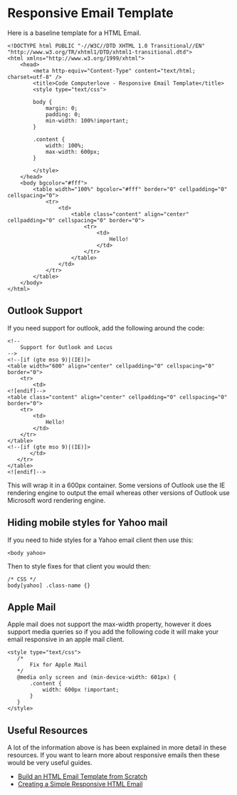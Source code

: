 # Responsive Email Template
Here is a baseline template for a HTML Email.

```
<!DOCTYPE html PUBLIC "-//W3C//DTD XHTML 1.0 Transitional//EN" "http://www.w3.org/TR/xhtml1/DTD/xhtml1-transitional.dtd">
<html xmlns="http://www.w3.org/1999/xhtml">
    <head>
        <meta http-equiv="Content-Type" content="text/html; charset=utf-8" />
        <title>Code Computerlove - Responsive Email Template</title>
        <style type="text/css">

        body {
            margin: 0;
            padding: 0;
            min-width: 100%!important;
        }

        .content {
            width: 100%;
            max-width: 600px;
        }

        </style>
    </head>
    <body bgcolor="#fff">
        <table width="100%" bgcolor="#fff" border="0" cellpadding="0" cellspacing="0">
            <tr>
                <td>
                    <table class="content" align="center" cellpadding="0" cellspacing="0" border="0">
                        <tr>
                            <td>
                                Hello!
                            </td>
                        </tr>
                    </table>
                </td>
            </tr>
        </table>
    </body>
</html>
```

## Outlook Support

If you need support for outlook, add the following around the code:

```
<!--
    Support for Outlook and Locus
-->
<!--[if (gte mso 9)|(IE)]>
<table width="600" align="center" cellpadding="0" cellspacing="0" border="0">
    <tr>
        <td>
<![endif]-->
<table class="content" align="center" cellpadding="0" cellspacing="0" border="0">
    <tr>
        <td>
            Hello!
        </td>
    </tr>
</table>
<!--[if (gte mso 9)|(IE)]>
       </td>
   </tr>
</table>
<![endif]-->
```
This will wrap it in a 600px container. Some versions of Outlook use the IE rendering engine
to output the email whereas other versions of Outlook use Microsoft word rendering engine.

## Hiding mobile styles for Yahoo mail
If you need to hide styles for a Yahoo email client then use this:

```
<body yahoo>
```

Then to style fixes for that client you would then:

```
/* CSS */
body[yahoo] .class-name {}
```

## Apple Mail

Apple mail does not support the max-width property, however it does support media queries so if you add the following code it will make your email responsive
in an apple mail client.

```
<style type="text/css">
   /*
       Fix for Apple Mail
   */
   @media only screen and (min-device-width: 601px) {
       .content {
           width: 600px !important;
       }
   }
</style>
```

## Useful Resources

A lot of the information above is has been explained in more detail in these resources. If you want to learn more about responsive emails then these would be very useful guides.

- [Build an HTML Email Template from Scratch](http://dev.tutsplus.com/articles/build-an-html-email-template-from-scratch--webdesign-12770)
- [Creating a Simple Responsive HTML Email](http://webdesign.tutsplus.com/articles/creating-a-simple-responsive-html-email--webdesign-12978)
